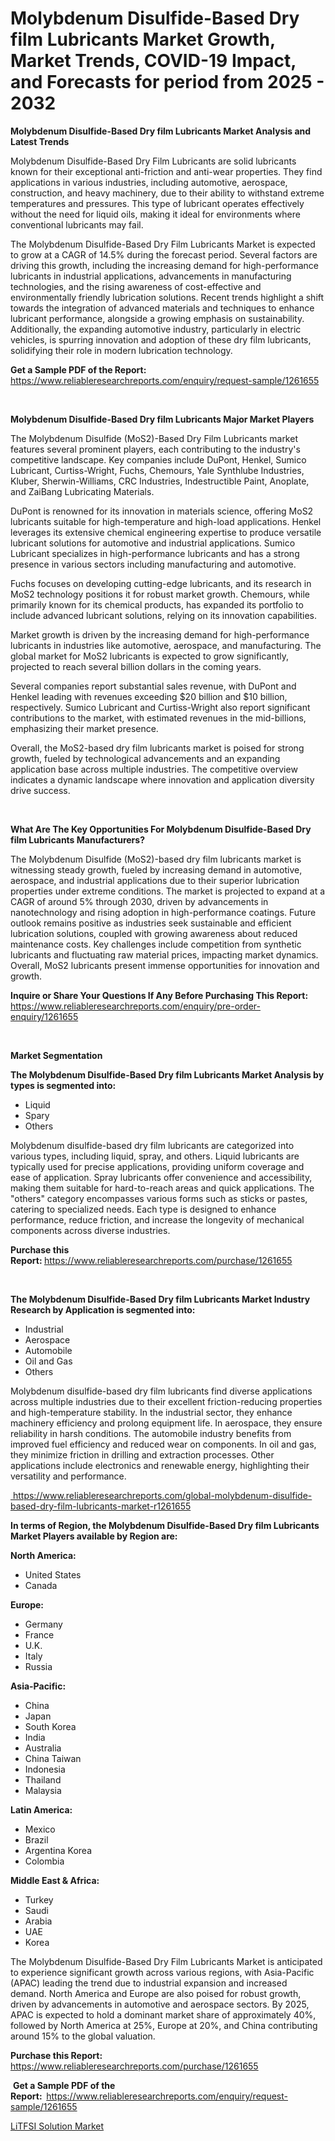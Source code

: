 <p><h1>Molybdenum Disulfide-Based Dry film Lubricants Market Growth, Market Trends, COVID-19 Impact, and Forecasts for period from 2025 - 2032</h1></p><p><strong>Molybdenum Disulfide-Based Dry film Lubricants Market Analysis and Latest Trends</strong></p>
<p><p>Molybdenum Disulfide-Based Dry Film Lubricants are solid lubricants known for their exceptional anti-friction and anti-wear properties. They find applications in various industries, including automotive, aerospace, construction, and heavy machinery, due to their ability to withstand extreme temperatures and pressures. This type of lubricant operates effectively without the need for liquid oils, making it ideal for environments where conventional lubricants may fail.</p><p>The Molybdenum Disulfide-Based Dry Film Lubricants Market is expected to grow at a CAGR of 14.5% during the forecast period. Several factors are driving this growth, including the increasing demand for high-performance lubricants in industrial applications, advancements in manufacturing technologies, and the rising awareness of cost-effective and environmentally friendly lubrication solutions. Recent trends highlight a shift towards the integration of advanced materials and techniques to enhance lubricant performance, alongside a growing emphasis on sustainability. Additionally, the expanding automotive industry, particularly in electric vehicles, is spurring innovation and adoption of these dry film lubricants, solidifying their role in modern lubrication technology.</p></p>
<p><strong>Get a Sample PDF of the Report:&nbsp;</strong> <a href="https://www.reliableresearchreports.com/enquiry/request-sample/1261655?utm_campaign=2738&utm_medium=2&utm_source=Github&utm_content=ia&utm_term=03042025&utm_id=molybdenum-disulfide-based-dry-film-lubricants">https://www.reliableresearchreports.com/enquiry/request-sample/1261655</a></p>
<p>&nbsp;</p>
<p><strong>Molybdenum Disulfide-Based Dry film Lubricants Major Market Players</strong></p>
<p><p>The Molybdenum Disulfide (MoS2)-Based Dry Film Lubricants market features several prominent players, each contributing to the industry's competitive landscape. Key companies include DuPont, Henkel, Sumico Lubricant, Curtiss-Wright, Fuchs, Chemours, Yale Synthlube Industries, Kluber, Sherwin-Williams, CRC Industries, Indestructible Paint, Anoplate, and ZaiBang Lubricating Materials.</p><p>DuPont is renowned for its innovation in materials science, offering MoS2 lubricants suitable for high-temperature and high-load applications. Henkel leverages its extensive chemical engineering expertise to produce versatile lubricant solutions for automotive and industrial applications. Sumico Lubricant specializes in high-performance lubricants and has a strong presence in various sectors including manufacturing and automotive.</p><p>Fuchs focuses on developing cutting-edge lubricants, and its research in MoS2 technology positions it for robust market growth. Chemours, while primarily known for its chemical products, has expanded its portfolio to include advanced lubricant solutions, relying on its innovation capabilities.</p><p>Market growth is driven by the increasing demand for high-performance lubricants in industries like automotive, aerospace, and manufacturing. The global market for MoS2 lubricants is expected to grow significantly, projected to reach several billion dollars in the coming years.</p><p>Several companies report substantial sales revenue, with DuPont and Henkel leading with revenues exceeding $20 billion and $10 billion, respectively. Sumico Lubricant and Curtiss-Wright also report significant contributions to the market, with estimated revenues in the mid-billions, emphasizing their market presence.</p><p>Overall, the MoS2-based dry film lubricants market is poised for strong growth, fueled by technological advancements and an expanding application base across multiple industries. The competitive overview indicates a dynamic landscape where innovation and application diversity drive success.</p></p>
<p>&nbsp;</p>
<p><strong>What Are The Key Opportunities For Molybdenum Disulfide-Based Dry film Lubricants Manufacturers?</strong></p>
<p><p>The Molybdenum Disulfide (MoS2)-based dry film lubricants market is witnessing steady growth, fueled by increasing demand in automotive, aerospace, and industrial applications due to their superior lubrication properties under extreme conditions. The market is projected to expand at a CAGR of around 5% through 2030, driven by advancements in nanotechnology and rising adoption in high-performance coatings. Future outlook remains positive as industries seek sustainable and efficient lubrication solutions, coupled with growing awareness about reduced maintenance costs. Key challenges include competition from synthetic lubricants and fluctuating raw material prices, impacting market dynamics. Overall, MoS2 lubricants present immense opportunities for innovation and growth.</p></p>
<p><strong>Inquire or Share Your Questions If Any Before Purchasing This Report:</strong> <a href="https://www.reliableresearchreports.com/enquiry/pre-order-enquiry/1261655?utm_campaign=2738&utm_medium=2&utm_source=Github&utm_content=ia&utm_term=03042025&utm_id=molybdenum-disulfide-based-dry-film-lubricants">https://www.reliableresearchreports.com/enquiry/pre-order-enquiry/1261655</a></p>
<p>&nbsp;</p>
<p><strong>Market Segmentation</strong></p>
<p><strong>The Molybdenum Disulfide-Based Dry film Lubricants Market Analysis by types is segmented into:</strong></p>
<p><ul><li>Liquid</li><li>Spary</li><li>Others</li></ul></p>
<p><p>Molybdenum disulfide-based dry film lubricants are categorized into various types, including liquid, spray, and others. Liquid lubricants are typically used for precise applications, providing uniform coverage and ease of application. Spray lubricants offer convenience and accessibility, making them suitable for hard-to-reach areas and quick applications. The "others" category encompasses various forms such as sticks or pastes, catering to specialized needs. Each type is designed to enhance performance, reduce friction, and increase the longevity of mechanical components across diverse industries.</p></p>
<p><strong>Purchase this Report:&nbsp;</strong><a href="https://www.reliableresearchreports.com/purchase/1261655?utm_campaign=2738&utm_medium=2&utm_source=Github&utm_content=ia&utm_term=03042025&utm_id=molybdenum-disulfide-based-dry-film-lubricants">https://www.reliableresearchreports.com/purchase/1261655</a></p>
<p>&nbsp;</p>
<p><strong>The Molybdenum Disulfide-Based Dry film Lubricants Market Industry Research by Application is segmented into:</strong></p>
<p><ul><li>Industrial</li><li>Aerospace</li><li>Automobile</li><li>Oil and Gas</li><li>Others</li></ul></p>
<p><p>Molybdenum disulfide-based dry film lubricants find diverse applications across multiple industries due to their excellent friction-reducing properties and high-temperature stability. In the industrial sector, they enhance machinery efficiency and prolong equipment life. In aerospace, they ensure reliability in harsh conditions. The automobile industry benefits from improved fuel efficiency and reduced wear on components. In oil and gas, they minimize friction in drilling and extraction processes. Other applications include electronics and renewable energy, highlighting their versatility and performance.</p></p>
<p><a href="https://www.reliableresearchreports.com/global-molybdenum-disulfide-based-dry-film-lubricants-market-r1261655?utm_campaign=2738&utm_medium=2&utm_source=Github&utm_content=ia&utm_term=03042025&utm_id=molybdenum-disulfide-based-dry-film-lubricants">&nbsp;https://www.reliableresearchreports.com/global-molybdenum-disulfide-based-dry-film-lubricants-market-r1261655</a></p>
<p><strong>In terms of Region, the Molybdenum Disulfide-Based Dry film Lubricants Market Players available by Region are:</strong></p>
<p>
    <p> <strong> North America: </strong>
        <ul>
            <li>United States</li>
            <li>Canada</li>
        </ul>
        </p> 
    <p> <strong> Europe: </strong>
        <ul>
            <li>Germany</li>
            <li>France</li>
            <li>U.K.</li>
            <li>Italy</li>
            <li>Russia</li>
        </ul>
        </p> 
    <p> <strong> Asia-Pacific: </strong>
        <ul>
            <li>China</li>
            <li>Japan</li>
            <li>South Korea</li>
            <li>India</li>
            <li>Australia</li>
            <li>China Taiwan</li>
            <li>Indonesia</li>
            <li>Thailand</li>
            <li>Malaysia</li>
        </ul>
        </p> 
    <p> <strong> Latin America: </strong>
        <ul>
            <li>Mexico</li>
            <li>Brazil</li>
            <li>Argentina Korea</li>
            <li>Colombia</li>
        </ul>
        </p> 
    <p> <strong> Middle East & Africa: </strong>
        <ul>
            <li>Turkey</li>
            <li>Saudi</li>
            <li>Arabia</li>
            <li>UAE</li>
            <li>Korea</li>
        </ul>
    </p>
    </p>
<p><p>The Molybdenum Disulfide-Based Dry Film Lubricants Market is anticipated to experience significant growth across various regions, with Asia-Pacific (APAC) leading the trend due to industrial expansion and increased demand. North America and Europe are also poised for robust growth, driven by advancements in automotive and aerospace sectors. By 2025, APAC is expected to hold a dominant market share of approximately 40%, followed by North America at 25%, Europe at 20%, and China contributing around 15% to the global valuation.</p></p>
<p><strong>Purchase this Report: </strong><a href="https://www.reliableresearchreports.com/purchase/1261655?utm_campaign=2738&utm_medium=2&utm_source=Github&utm_content=ia&utm_term=03042025&utm_id=molybdenum-disulfide-based-dry-film-lubricants">https://www.reliableresearchreports.com/purchase/1261655</a></p>
<p>&nbsp;<strong>Get a Sample PDF of the Report:&nbsp;&nbsp;</strong><a href="https://www.reliableresearchreports.com/enquiry/request-sample/1261655?utm_campaign=2738&utm_medium=2&utm_source=Github&utm_content=ia&utm_term=03042025&utm_id=molybdenum-disulfide-based-dry-film-lubricants">https://www.reliableresearchreports.com/enquiry/request-sample/1261655</a></p>
<p><strong></strong></p>
<p><p><a href="https://github.com/penglatilles/Market-Research-Report-List-1/blob/main/litfsi-solution-market.md?utm_campaign=2738&utm_medium=2&utm_source=Github&utm_content=ia&utm_term=03042025&utm_id=molybdenum-disulfide-based-dry-film-lubricants">LiTFSI Solution Market</a></p></p>